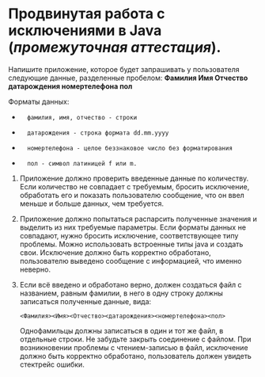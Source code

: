 # Продвинутая работа с исключениями в Java (*промежуточная аттестация*).

 Напишите приложение, которое будет запрашивать у пользователя следующие данные, разделенные пробелом:
 **Фамилия Имя Отчество датарождения номертелефона пол**

 Форматы данных:
 *       фамилия, имя, отчество - строки
 *       датарождения - строка формата dd.mm.yyyy
 *       номертелефона - целое беззнаковое число без форматирования
 *       пол - символ латиницей f или m.

 1. Приложение должно проверить введенные данные по количеству.
    Если количество не совпадает с требуемым, бросить исключение, обработать его и показать пользователю
    сообщение, что он ввел меньше и больше данных, чем требуется.

 2. Приложение должно попытаться распарсить полученные значения и выделить из них требуемые параметры.
    Если форматы данных не совпадают, нужно бросить исключение, соответствующее типу проблемы. Можно
    использовать встроенные типы java и создать свои. Исключение должно быть корректно обработано,
    пользователю выведено сообщение с информацией, что именно неверно.

 3. Если всё введено и обработано верно, должен создаться файл с названием, равным фамилии,
    в него в одну строку должны записаться полученные данные, вида:

        <Фамилия><Имя><Отчество><датарождения><номертелефона><пол>

    Однофамильцы должны записаться в один и тот же файл, в отдельные строки.
    Не забудьте закрыть соединение с файлом.
    При возникновении проблемы с чтением-записью в файл, исключение должно быть корректно обработано,
    пользователь должен увидеть стектрейс ошибки.
